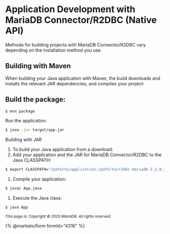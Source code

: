 # Application Development with MariaDB Connector/R2DBC (Native API)

Methods for building projects with MariaDB Connector/R2DBC vary depending on the installation method you use.

## Building with Maven

When building your Java application with Maven, the build downloads and installs the relevant JAR dependencies, and compiles your project:

## Build the package:

```bash
$ mvn package
```

Run the application:

```bash
$ java -jar target/app.jar
```

Building with JAR

1. To build your Java application from a download:
2. Add your application and the JAR for MariaDB Connector/R2DBC to the Java CLASSPATH:

```bash
$ export CLASSPATH="/path/to/application:/path/to/r2dbc-mariadb-1.2.0.jar"
```

1. Compile your application:

```bash
$ javac App.java
```

1. Execute the Java class:

```bash
$ java App
```

<sub>_This page is: Copyright © 2025 MariaDB. All rights reserved._</sub>

{% @marketo/form formId="4316" %}
